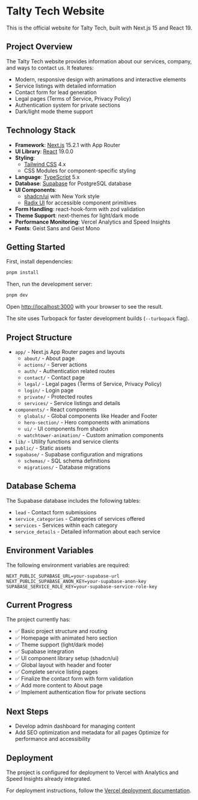 # Talty Tech Website

This is the official website for Talty Tech, built with Next.js 15 and React 19.

## Project Overview

The Talty Tech website provides information about our services, company, and ways to contact us. It features:

- Modern, responsive design with animations and interactive elements
- Service listings with detailed information
- Contact form for lead generation
- Legal pages (Terms of Service, Privacy Policy)
- Authentication system for private sections
- Dark/light mode theme support

## Technology Stack

- **Framework**: [Next.js](https://nextjs.org) 15.2.1 with App Router
- **UI Library**: [React](https://react.dev) 19.0.0
- **Styling**: 
  - [Tailwind CSS](https://tailwindcss.com) 4.x
  - CSS Modules for component-specific styling
- **Language**: [TypeScript](https://www.typescriptlang.org/) 5.x
- **Database**: [Supabase](https://supabase.com) for PostgreSQL database
- **UI Components**:
  - [shadcn/ui](https://ui.shadcn.com/) with New York style
  - [Radix UI](https://www.radix-ui.com/) for accessible component primitives
- **Form Handling**: react-hook-form with zod validation
- **Theme Support**: next-themes for light/dark mode
- **Performance Monitoring**: Vercel Analytics and Speed Insights
- **Fonts**: Geist Sans and Geist Mono

## Getting Started

First, install dependencies:

```bash
pnpm install
```

Then, run the development server:

```bash
pnpm dev
```

Open [http://localhost:3000](http://localhost:3000) with your browser to see the result.

The site uses Turbopack for faster development builds (`--turbopack` flag).

## Project Structure

- `app/` - Next.js App Router pages and layouts
  - `about/` - About page
  - `actions/` - Server actions
  - `auth/` - Authentication related routes
  - `contact/` - Contact page
  - `legal/` - Legal pages (Terms of Service, Privacy Policy)
  - `login/` - Login page
  - `private/` - Protected routes
  - `services/` - Service listings and details
- `components/` - React components
  - `globals/` - Global components like Header and Footer
  - `hero-section/` - Hero components with animations
  - `ui/` - UI components from shadcn
  - `watchtower-animation/` - Custom animation components
- `lib/` - Utility functions and service clients
- `public/` - Static assets
- `supabase/` - Supabase configuration and migrations
  - `schemas/` - SQL schema definitions
  - `migrations/` - Database migrations

## Database Schema

The Supabase database includes the following tables:

- `lead` - Contact form submissions
- `service_categories` - Categories of services offered
- `services` - Services within each category
- `service_details` - Detailed information about each service

## Environment Variables

The following environment variables are required:

```shell
NEXT_PUBLIC_SUPABASE_URL=your-supabase-url
NEXT_PUBLIC_SUPABASE_ANON_KEY=your-supabase-anon-key
SUPABASE_SERVICE_ROLE_KEY=your-supabase-service-role-key
```

## Current Progress

The project currently has:

- ✅ Basic project structure and routing
- ✅ Homepage with animated hero section
- ✅ Theme support (light/dark mode)
- ✅ Supabase integration
- ✅ UI component library setup (shadcn/ui)
- ✅ Global layout with header and footer
- ✅ Complete service listing pages
- ✅ Finalize the contact form with form validation
- ✅ Add more content to About page
- ✅ Implement authentication flow for private sections
   
## Next Steps

- Develop admin dashboard for managing content
- Add SEO optimization and metadata for all pages Optimize for performance and accessibility

## Deployment

The project is configured for deployment to Vercel with Analytics and Speed Insights already integrated.

For deployment instructions, follow the [Vercel deployment documentation](https://vercel.com/docs/deployments/overview).
